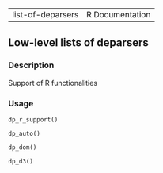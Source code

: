 |                   |                 |
|-------------------|----------------:|
| list-of-deparsers | R Documentation |

## Low-level lists of deparsers

### Description

Support of R functionalities

### Usage

    dp_r_support()

    dp_auto()

    dp_dom()

    dp_d3()

<link rel="stylesheet" type="text/css" href="../css/md-styles.css"></link>
